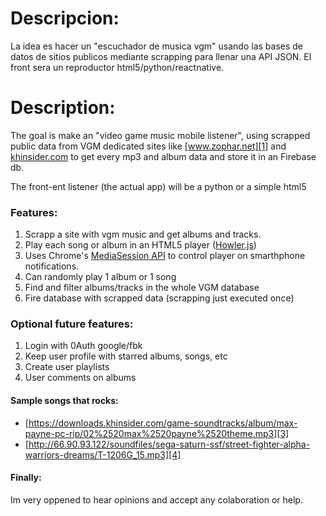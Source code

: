 # Descripcion:
La idea es hacer un "escuchador de musica vgm" usando las bases de datos de sitios publicos 
mediante scrapping para llenar una API JSON. El front sera un reproductor html5/python/reactnative.

# Description:
The goal is make an "video game music mobile listener", using scrapped public data from VGM dedicated 
sites like [www.zophar.net][1] and [khinsider.com][2] to get every mp3 and album data and store it in an Firebase db.

The front-ent listener (the actual app) will be a python or a simple html5 <audio> playlist or a react-native app.

### Features:
1.  Scrapp a site with vgm music and get albums and tracks.
2.  Play each song or album in an HTML5 player ([Howler.js][6])
3.  Uses Chrome's [MediaSession API][5] to control player on smarthphone notifications.
4.  Can randomly play 1 album or 1 song
5.  Find and filter albums/tracks in the whole VGM database
6.  Fire database with scrapped data (scrapping just executed once)

### Optional future features:
1.  Login with 0Auth google/fbk
2.  Keep user profile with starred albums, songs, etc
3.  Create user playlists
4.  User comments on albums

#### Sample songs that rocks:
-   [https://downloads.khinsider.com/game-soundtracks/album/max-payne-pc-rip/02%2520max%2520payne%2520theme.mp3][3]
-   [http://66.90.93.122/soundfiles/sega-saturn-ssf/street-fighter-alpha-warriors-dreams/T-1206G_15.mp3][4]

#### Finally:
Im very oppened to hear opinions and accept any colaboration or help. 

[1]: www.zophar.net
[2]: http://khinsider.com
[3]: https://downloads.khinsider.com/game-soundtracks/album/max-payne-pc-rip/02%2520max%2520payne%2520theme.mp3
[4]: http://66.90.93.122/soundfiles/sega-saturn-ssf/street-fighter-alpha-warriors-dreams/T-1206G_15.mp3
[5]: https://googlechrome.github.io/samples/media-session/audio.html
[6]: https://github.com/goldfire/howler.js/